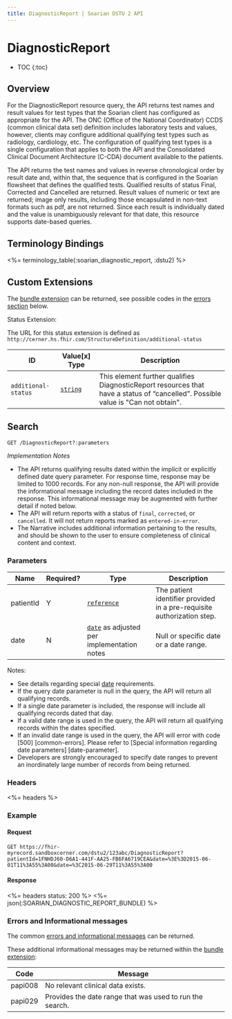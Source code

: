 ```yaml
---
title: DiagnosticReport | Soarian DSTU 2 API
---
```


# DiagnosticReport

* TOC
{:toc}

## Overview

For the DiagnosticReport resource query, the API returns test names and result values for test types that the Soarian client has configured as appropriate for the API. The ONC (Office of the National Coordinator) CCDS (common clinical data set) definition includes laboratory tests and values, however, clients may configure additional qualifying test types such as radiology, cardiology, etc. The configuration of qualifying test types is a single configuration that applies to both the API and the Consolidated Clinical Document Architecture (C-CDA) document available to the patients.

The API returns the test names and values in reverse chronological order by result date and, within that, the sequence that is configured in the Soarian flowsheet that defines the qualified tests. Qualified results of status Final, Corrected and Cancelled are returned. Result values of numeric or text are returned; image only results, including those encapsulated in non-text formats such as pdf, are not returned. Since each result is individually dated and the value is unambiguously relevant for that date, this resource supports date-based queries.

## Terminology Bindings

<%= terminology_table(:soarian_diagnostic_report, :dstu2) %>

## Custom Extensions

The [bundle extension] can be returned, see possible codes in the [errors section] below.

Status Extension:

The URL for this status extension is defined as `http://cerner.hs.fhir.com/StructureDefinition/additional-status`

 ID                 | Value\[x] Type | Description
--------------------|----------------|----------------------------------------------------------------------------------------------------------------------------------
`additional-status` | [`string`]     | This element further qualifies DiagnosticReport resources that have a status of “cancelled”. Possible value is "Can not obtain".

## Search

    GET /DiagnosticReport?:parameters

_Implementation Notes_

* The API returns qualifying results dated within the implicit or explicitly defined date query parameter. For response time, response may be limited to 1000 records. For any non-null response, the API will provide the informational message including the record dates included in the response. This informational message may be augmented with further detail if noted below.
* The API will return reports with a status of `final`, `corrected`, or `cancelled`. It will not return reports marked as `entered-in-error`.
* The Narrative includes additional information pertaining to the results, and should be shown to the user to ensure completeness of clinical content and context.

### Parameters

 Name      |Required? | Type                                          | Description
-----------|----------|-----------------------------------------------|------------------------------------------------------------------------
 patientId | Y        | [`reference`]                                 | The patient identifier provided in a pre-requisite authorization step.
 date      | N        | [`date`] as adjusted per implementation notes | Null or specific date or a date range.

Notes:

* See details regarding special [date](../../#special-information-regarding-date-parameters) requirements.
* If the query date parameter is null in the query, the API will return all qualifying records.
* If a single date parameter is included, the response will include all qualifying records dated that day.
* If a valid date range is used in the query, the API will return all qualifying records within the dates specified.
* If an invalid date range is used in the query, the API will error with code [500] [common-errors]. Please refer to [Special information regarding date parameters] [date-parameter].
* Developers are strongly encouraged to specify date ranges to prevent an inordinately large number of records from being returned.

### Headers

<%= headers %>

### Example

#### Request

    GET https://fhir-myrecord.sandboxcerner.com/dstu2/123abc/DiagnosticReport?patientId=1FNHDJ60-D6A1-441F-AA25-FB6FA6719CEA&date=%3E%3D2015-06-01T11%3A55%3A00&date=%3C2015-06-29T11%3A55%3A00

#### Response

<%= headers status: 200 %>
<%= json(:SOARIAN_DIAGNOSTIC_REPORT_BUNDLE) %>

### Errors and Informational messages

The common [errors and informational messages](../../common-errors) can be returned.

These additional informational messages may be returned within the [bundle extension]:

 Code    | Message
---------|----------------------------------------------------------
 papi008 | No relevant clinical data exists.
 papi029 | Provides the date range that was used to run the search.

[`string`]: http://hl7.org/fhir/DSTU2/search.html#string
[`reference`]: http://hl7.org/fhir/DSTU2/search.html#reference
[`date`]: http://hl7.org/fhir/DSTU2/search.html#date
[bundle extension]: ../../#bundle-message-extension
[errors section]: #errors-and-informational-messages
